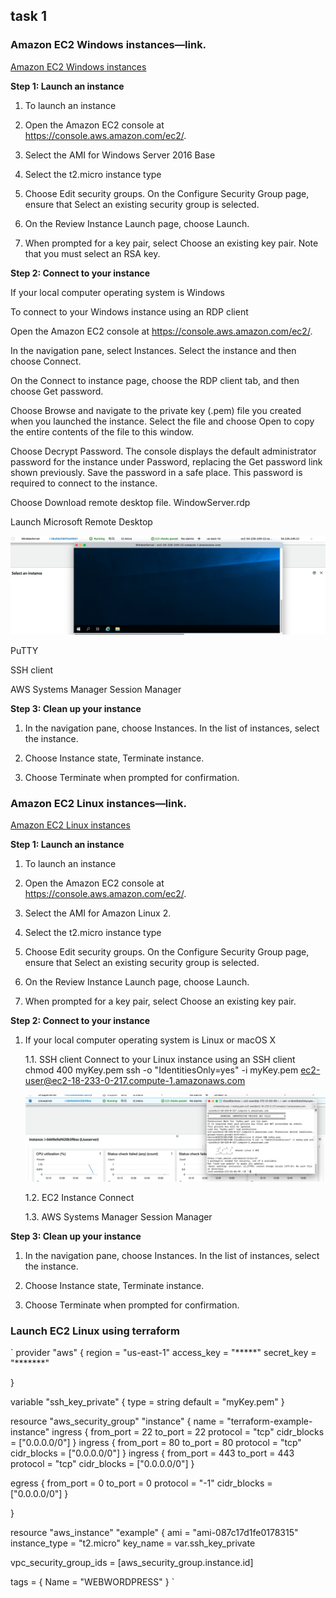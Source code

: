 ## task 1
### Amazon EC2 Windows instances—link.


[Amazon EC2 Windows instances](https://docs.aws.amazon.com/AWSEC2/latest/WindowsGuide/EC2_GetStarted.html)

**Step 1: Launch an instance**

1. To launch an instance

2. Open the Amazon EC2 console at https://console.aws.amazon.com/ec2/.

3. Select the AMI for Windows Server 2016 Base 

4. Select the t2.micro instance type

5. Choose Edit security groups. On the Configure Security Group page, ensure that Select an existing security group is selected.

6. On the Review Instance Launch page, choose Launch.

7. When prompted for a key pair, select Choose an existing key pair. Note that you must select an RSA key.

**Step 2: Connect to your instance**

If your local computer operating system is Windows

To connect to your Windows instance using an RDP client

Open the Amazon EC2 console at https://console.aws.amazon.com/ec2/.

In the navigation pane, select Instances. Select the instance and then choose Connect.

On the Connect to instance page, choose the RDP client tab, and then choose Get password.


Choose Browse and navigate to the private key (.pem) file you created when you launched the instance. Select the file and choose Open to copy the entire contents of the file to this window.

Choose Decrypt Password. The console displays the default administrator password for the instance under Password, replacing the Get password link shown previously. Save the password in a safe place. This password is required to connect to the instance.

Choose Download remote desktop file. WindowServer.rdp

Launch Microsoft Remote Desktop

![picture 1-1](https://github.com/karachko/juniordevops/blob/main/Screenshot%202022-02-17%20at%2015.33.38.png)


PuTTY

SSH client

AWS Systems Manager Session Manager


**Step 3: Clean up your instance**

1. In the navigation pane, choose Instances. In the list of instances, select the instance.

2. Choose Instance state, Terminate instance.

3. Choose Terminate when prompted for confirmation.





### Amazon EC2 Linux instances—link.
[Amazon EC2 Linux instances](https://docs.aws.amazon.com/AWSEC2/latest/UserGuide/EC2_GetStarted.html)

**Step 1: Launch an instance**

1. To launch an instance

2. Open the Amazon EC2 console at https://console.aws.amazon.com/ec2/.

3. Select the AMI for Amazon Linux 2.  

4. Select the t2.micro instance type

5. Choose Edit security groups. On the Configure Security Group page, ensure that Select an existing security group is selected.

6. On the Review Instance Launch page, choose Launch.

7. When prompted for a key pair, select Choose an existing key pair. 

**Step 2: Connect to your instance**


1. If your local computer operating system is Linux or macOS X

     
   1.1. SSH client
   Connect to your Linux instance using an SSH client
   chmod 400 myKey.pem
   ssh -o "IdentitiesOnly=yes" -i myKey.pem ec2-user@ec2-18-233-0-217.compute-1.amazonaws.com
   
   ![picture 1-2](https://github.com/karachko/juniordevops/blob/main/Screenshot%202022-02-17%20at%2015.16.07.png)   
   
   1.2. EC2 Instance Connect

   1.3. AWS Systems Manager Session Manager


**Step 3: Clean up your instance**

1. In the navigation pane, choose Instances. In the list of instances, select the instance.

2. Choose Instance state, Terminate instance.

3. Choose Terminate when prompted for confirmation.

### Launch  EC2 Linux using terraform
`
provider "aws" {
  region     = "us-east-1"
  access_key = "*****"
  secret_key = "*******"
  
}

variable "ssh_key_private" {
  type = string
  default = "myKey.pem"
}

resource "aws_security_group" "instance" {
  name = "terraform-example-instance"
  ingress {
    from_port = 22
    to_port = 22
    protocol = "tcp"
    cidr_blocks = ["0.0.0.0/0"]
  }
  ingress {
    from_port = 80
    to_port = 80
    protocol = "tcp"
    cidr_blocks = ["0.0.0.0/0"]
  }
   ingress {
    from_port        = 443
    to_port          = 443
    protocol         = "tcp"
    cidr_blocks      = ["0.0.0.0/0"]
  }

  egress {
    from_port        = 0
    to_port          = 0
    protocol         = "-1"
    cidr_blocks      = ["0.0.0.0/0"]
  }

}



resource "aws_instance" "example" {
  ami           = "ami-087c17d1fe0178315"
  instance_type = "t2.micro"
  key_name      = var.ssh_key_private
  
 
  vpc_security_group_ids = [aws_security_group.instance.id] 
 
  tags = {
    Name = "WEBWORDPRESS"
         } `
